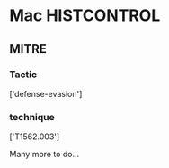 # Mac HISTCONTROL

## MITRE

### Tactic
['defense-evasion']

### technique
['T1562.003']

Many more to do...
